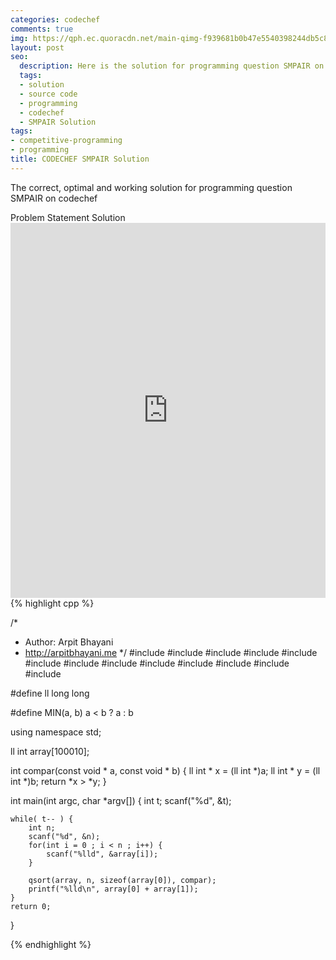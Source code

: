 ```yaml
---
categories: codechef
comments: true
img: https://qph.ec.quoracdn.net/main-qimg-f939681b0b47e5540398244db5c8966f?convert_to_webp=true
layout: post
seo:
  description: Here is the solution for programming question SMPAIR on codechef
  tags:
  - solution
  - source code
  - programming
  - codechef
  - SMPAIR Solution
tags:
- competitive-programming
- programming
title: CODECHEF SMPAIR Solution
---
```

The correct, optimal and working solution for programming question SMPAIR on codechef

<div class="ui secondary pointing large menu">
  <a class="grey item" data-tab="problem-statement">
    Problem Statement
  </a>
  <a class="active item grey" data-tab="solution">
    Solution
  </a>
</div>
<div class="ui bottom attached tab" data-tab="problem-statement">
    <iframe src="https://www.codechef.com/problems/SMPAIR" width="100%" height="600px" style="overflow: scroll; border: none;"></iframe>
</div>
<div class="ui bottom attached active tab" data-tab="solution">
{% highlight cpp %}

/*
 *  Author: Arpit Bhayani
 *  http://arpitbhayani.me
 */
#include <cmath>
#include <cstdio>
#include <cstdlib>
#include <climits>
#include <deque>
#include <iostream>
#include <list>
#include <limits>
#include <map>
#include <queue>
#include <set>
#include <stack>
#include <vector>

#define ll long long

#define MIN(a, b) a < b ? a : b

using namespace std;

ll int array[100010];

int compar(const void * a, const void * b) {
    ll int * x = (ll int *)a;
    ll int * y = (ll int *)b;
    return *x > *y;
}

int main(int argc, char *argv[]) {
    int t;
    scanf("%d", &t);

    while( t-- ) {
        int n;
        scanf("%d", &n);
        for(int i = 0 ; i < n ; i++) {
            scanf("%lld", &array[i]);
        }

        qsort(array, n, sizeof(array[0]), compar);
        printf("%lld\n", array[0] + array[1]);
    }
    return 0;
}


{% endhighlight %}
</div>
